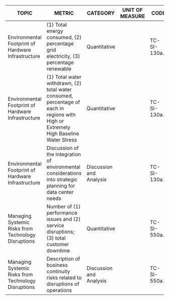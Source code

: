 | TOPIC | METRIC | CATEGORY | UNIT OF MEASURE | CODE |
|-------|--------|----------|-----------------|------|
| Environmental Footprint of Hardware Infrastructure | (1) Total energy consumed, (2) percentage grid electricity, (3) percentage renewable | Quantitative | | TC-SI-130a.1 |
| Environmental Footprint of Hardware Infrastructure | (1) Total water withdrawn, (2) total water consumed, percentage of each in regions with High or Extremely High Baseline Water Stress | Quantitative | | TC-SI-130a.2 |
| Environmental Footprint of Hardware Infrastructure | Discussion of the integration of environmental considerations into strategic planning for data center needs | Discussion and Analysis | | TC-SI-130a.3 |
| Managing Systemic Risks from Technology Disruptions | Number of (1) performance issues and (2) service disruptions; (3) total customer downtime | Quantitative | | TC-SI-550a.1 |
| Managing Systemic Risks from Technology Disruptions | Description of business continuity risks related to disruptions of operations | Discussion and Analysis | | TC-SI-550a.2 |